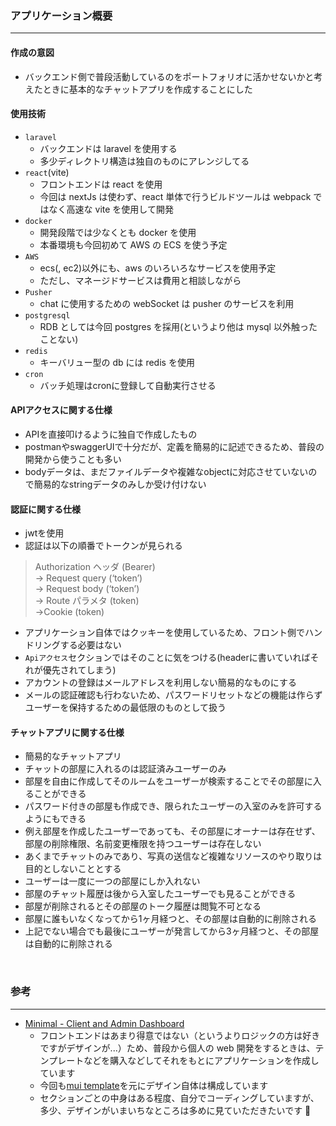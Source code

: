 ### アプリケーション概要

---

#### 作成の意図

- バックエンド側で普段活動しているのをポートフォリオに活かせないかと考えたときに基本的なチャットアプリを作成することにした

#### 使用技術

- `laravel`
  - バックエンドは laravel を使用する
  - 多少ディレクトリ構造は独自のものにアレンジしてる
- `react`(vite)
  - フロントエンドは react を使用
  - 今回は nextJs は使わず、react 単体で行うビルドツールは webpack ではなく高速な vite を使用して開発
- `docker`
  - 開発段階では少なくとも docker を使用
  - 本番環境も今回初めて AWS の ECS を使う予定
- `AWS`
  - ecs(, ec2)以外にも、aws のいろいろなサービスを使用予定
  - ただし、マネージドサービスは費用と相談しながら
- `Pusher`
  - chat に使用するための webSocket は pusher のサービスを利用
- `postgresql`
  - RDB としては今回 postgres を採用(というより他は mysql 以外触ったことない)
- `redis`
  - キーバリュー型の db には redis を使用
- `cron`
  - バッチ処理はcronに登録して自動実行させる 

#### APIアクセスに関する仕様

- APIを直接叩けるように独自で作成したもの
- postmanやswaggerUIで十分だが、定義を簡易的に記述できるため、普段の開発から使うことも多い
- bodyデータは、まだファイルデータや複雑なobjectに対応させていないので簡易的なstringデータのみしか受け付けない

#### 認証に関する仕様

- jwtを使用
- 認証は以下の順番でトークンが見られる
> Authorization ヘッダ (Bearer)\
> -> Request query (‘token’)\
> -> Request body (‘token’)\
> -> Route パラメタ (token)\
> ->Cookie (token)
- アプリケーション自体ではクッキーを使用しているため、フロント側でハンドリングする必要はない
- `Apiアクセス`セクションではそのことに気をつける(headerに書いていればそれが優先されてしまう)
- アカウントの登録はメールアドレスを利用しない簡易的なものにする
- メールの認証確認も行わないため、パスワードリセットなどの機能は作らずユーザーを保持するための最低限のものとして扱う

#### チャットアプリに関する仕様

- 簡易的なチャットアプリ
- チャットの部屋に入れるのは認証済みユーザーのみ
- 部屋を自由に作成してそのルームをユーザーが検索することでその部屋に入ることができる
- パスワード付きの部屋も作成でき、限られたユーザーの入室のみを許可するようにもできる
- 例え部屋を作成したユーザーであっても、その部屋にオーナーは存在せず、部屋の削除権限、名前変更権限を持つユーザーは存在しない
- あくまでチャットのみであり、写真の送信など複雑なリソースのやり取りは目的としないこととする
- ユーザーは一度に一つの部屋にしか入れない
- 部屋のチャット履歴は後から入室したユーザーでも見ることができる
- 部屋が削除されるとその部屋のトーク履歴は閲覧不可となる
- 部屋に誰もいなくなってから1ヶ月経つと、その部屋は自動的に削除される
- 上記でない場合でも最後にユーザーが発言してから3ヶ月経つと、その部屋は自動的に削除される

<br>

### 参考

---

- [Minimal - Client and Admin Dashboard](https://minimals.cc/)
  - フロントエンドはあまり得意ではない（というよりロジックの方は好きですがデザインが...）ため、普段から個人の web 開発をするときは、テンプレートなどを購入などしてそれをもとにアプリケーションを作成しています
  - 今回も[mui template](https://mui.com/store/items/minimal-dashboard/)を元にデザイン自体は構成しています
  - セクションごとの中身はある程度、自分でコーディングしていますが、多少、デザインがいまいちなところは多めに見ていただきたいです 🙏


